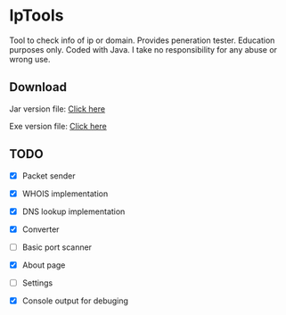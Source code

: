 # IpTools
Tool to check info of ip or domain. Provides peneration tester. Education purposes only. Coded with Java.
I take no responsibility for any abuse or wrong use.

## Download
Jar version file: [Click here](https://github.com/videosambo/IpTools/raw/master/IPToolsJAR.jar)

Exe version file: [Click here](https://github.com/videosambo/IpTools/raw/master/IPTools.exe)


## TODO
- [x] Packet sender
- [x] WHOIS implementation
- [x] DNS lookup implementation
- [x] Converter
- [ ] Basic port scanner
- [x] About page
- [ ] Settings
- [x] Console output for debuging


